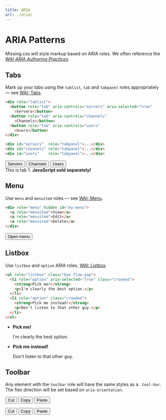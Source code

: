 ```yaml
---
title: ARIA
url: ./aria/
---
```


# ARIA Patterns 

Missing.css will style markup based on ARIA roles. We often reference the
[<cite>WAI-ARIA Authoring Practices</cite>][WAI].

[WAI]: https://www.w3.org/TR/wai-aria-practices/


## Tabs

Mark up your tabs using the `tablist`, `tab` and `tabpanel` roles
appropriately — see [WAI: Tabs][].

  ~~~ html
  <div role="tablist">
    <button role="tab" aria-controls="servers" aria-selected="true"
      >Servers</button>
    <button role="tab" aria-controls="channels"
      >Channels</button>
    <button role="tab" aria-controls="users"
      >Users</button>
  </div>
  
  <div id="servers"  role="tabpanel">...</div>
  <div id="channels" role="tabpanel">...</div>
  <div id="users"    role="tabpanel">...</div>
  ~~~

<script type="module" src="/js/tabs.js"></script>

<div role="tablist">
  <button role="tab" aria-controls="servers" aria-selected="true"
    >Servers</button>
  <button role="tab" aria-controls="channels"
    >Channels</button>
  <button role="tab" aria-controls="users"
    >Users</button>
</div>

<div id="servers"         role="tabpanel">This is tab 1. <strong>JavaScript sold separately!</strong></div>
<div id="channels" hidden role="tabpanel">You are enjoying tab 2.</div>
<div id="users"    hidden role="tabpanel"><img alt="placeholder cat" src="https://placekitten.com/200/200"></div>

[WAI: Tabs]: https://www.w3.org/WAI/ARIA/apg/patterns/tabpanel/


## Menu

Use `menu` and `menuitem` roles — see [WAI: Menu][].

~~~ html
<div role="menu" hidden id="my-menu">
  <a role="menuitem">View</a>
  <a role="menuitem">Edit</a>
  <a role="menuitem">Delete</a>
</div>
~~~

<div>
<script type="module" src="/js/menu.js"></script>
<button aria-haspopup="menu" aria-controls="my-menu" aria-expanded="false">Open menu</button>
<div role="menu" hidden id="my-menu">
  <a role="menuitem">View</a>
  <a role="menuitem">Edit</a>
  <a role="menuitem">Delete</a>
</div>
</div>

[WAI: Menu]: https://www.w3.org/WAI/ARIA/apg/patterns/menu/

## Listbox

Use `listbox` and `option` ARIA roles. [WAI: Listbox][].

~~~ html
<ul role="listbox" class="box flow-gap">
  <li role="option" aria-selected="true" class="crowded">
    <strong>Pick me!</strong>
    <p>I'm clearly the best option.</p>
  </li>
  <li role="option" class="crowded">
    <strong>Pick me instead!</strong>
    <p>Don't listen to that other guy.</p>
  </li>
</ul>
~~~

<ul role="listbox" class="box flow-gap">
  <li role="option" aria-selected="true" class="crowded">
    <strong>Pick me!</strong>
    <p>I'm clearly the best option.</p>
  </li>
  <li role="option" class="crowded">
    <strong>Pick me instead!</strong>
    <p>Don't listen to that other guy.</p>
  </li>
</ul>

[WAI: Listbox]: https://www.w3.org/WAI/ARIA/apg/patterns/menu/


## Toolbar

Any element with the `toolbar` role will have the same styles as a `.tool-bar`.
The fiex direction will be set based on `aria-orientation`.

<p class="tool-bar">
<button type="button">Cut</button>
<button type="button">Copy</button>
<button type="button">Paste</button>
</p>


<p class="tool-bar" aria-orientation="vertical">
<button type="button">Cut</button>
<button type="button">Copy</button>
<button type="button">Paste</button>
</p>
